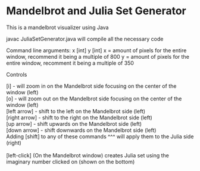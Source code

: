 # Mandelbrot and Julia Set Generator
 This is a mandelbrot visualizer using Java

javac JuliaSetGenerator.java will compile all the necessary code

Command line arguments: x [int] y [int]
    x = amount of pixels for the entire window, recommend it being a multiple of 800
    y = amount of pixels for the entire window, recomment it being a multiple of 350

Controls

[i] - will zoom in on the Mandelbrot side focusing on the center of the window (left)<br />
[o] - will zoom out on the Mandelbrot side focusing on the center of the window (left)<br />
[left arrow] - shift to the left on the Mandelbrot side (left)<br />
[right arrow] - shift to the right on the Mandelbrot side (left)<br />
[up arrow] - shift upwards on the Mandelbrot side (left)<br />
[down arrow] - shift downwards on the Mandelbrot side (left)<br />
Adding [shift] to any of these commands ^^^ will apply them to the Julia side (right)<br />
<br />
[left-click] (On the Mandelbrot window) creates Julia set using the imaginary number clicked on (shown on the bottom)
